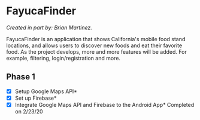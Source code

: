 # FayucaFinder
*Created in part by: Brian Martinez.*

FayucaFinder is an application that shows California's mobile food stand locations, and allows users to discover new foods and eat their favorite food. As the project develops, more and more features will be added. For example, filtering, login/registration and more.

## Phase 1
*[x] Setup Google Maps API*
*[x] Set up Firebase*
*[x] Integrate Google Maps API and Firebase to the Android App*
Completed on 2/23/20
